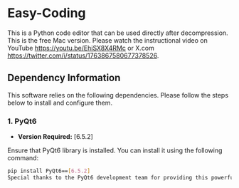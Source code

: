 # Easy-Coding
This is a Python code editor that can be used directly after decompression. This is the free Mac version.
Please watch the instructional video on YouTube https://youtu.be/EhiSX8X4RMc or X.com https://twitter.com/i/status/1763867580677378526.

## Dependency Information

This software relies on the following dependencies. Please follow the steps below to install and configure them.

### 1. PyQt6

- **Version Required:** [6.5.2]

Ensure that PyQt6 library is installed. You can install it using the following command:

```bash
pip install PyQt6==[6.5.2]
Special thanks to the PyQt6 development team for providing this powerful GUI framework!

